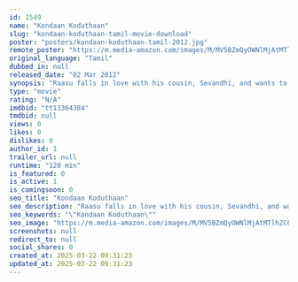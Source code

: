 ```yaml
---
id: 1549
name: "Kondaan Koduthaan"
slug: "kondaan-koduthaan-tamil-movie-download"
poster: "posters/kondaan-koduthaan-tamil-2012.jpg"
remote_poster: "https://m.media-amazon.com/images/M/MV5BZmQyOWNlMjAtMTlhZC00NTAyLWE5YzctZDkyYjViMzZmYmQxXkEyXkFqcGdeQXVyMTEzNzg0Mjkx._V1_SX300.jpg"
original_language: "Tamil"
dubbed_in: null
released_date: "02 Mar 2012"
synopsis: "Raasu falls in love with his cousin, Sevandhi, and wants to marry her. However, when Sevandhi's brother, who is betrothed to Raasu's sister, dies suddenly, Raasu and Sevandhi's lives change."
type: "movie"
rating: "N/A"
imdbid: "tt13364384"
tmdbid: null
views: 0
likes: 0
dislikes: 0
author_id: 1
trailer_url: null
runtime: "120 min"
is_featured: 0
is_active: 1
is_comingsoon: 0
seo_title: "Kondaan Koduthaan"
seo_description: "Raasu falls in love with his cousin, Sevandhi, and wants to marry her. However, when Sevandhi's brother, who is betrothed to Raasu's sister, dies suddenly, Raasu and Sevandhi's lives change."
seo_keywords: "\"Kondaan Koduthaan\""
seo_image: "https://m.media-amazon.com/images/M/MV5BZmQyOWNlMjAtMTlhZC00NTAyLWE5YzctZDkyYjViMzZmYmQxXkEyXkFqcGdeQXVyMTEzNzg0Mjkx._V1_SX300.jpg"
screenshots: null
redirect_to: null
social_shares: 0
created_at: 2025-03-22 09:31:23
updated_at: 2025-03-22 09:31:23
---
```


